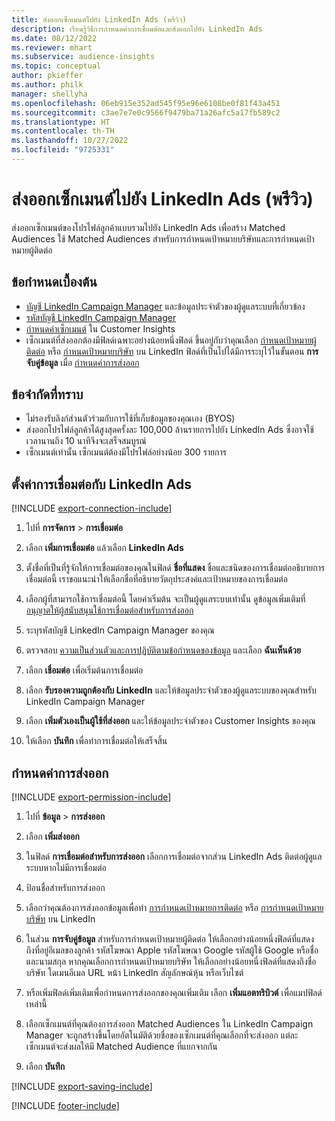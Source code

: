 ```yaml
---
title: ส่งออกเซ็กเมนต์ไปยัง LinkedIn Ads (พรีวิว)
description: เรียนรู้วิธีการกำหนดค่าการเชื่อมต่อและส่งออกไปยัง LinkedIn Ads
ms.date: 08/12/2022
ms.reviewer: mhart
ms.subservice: audience-insights
ms.topic: conceptual
author: pkieffer
ms.author: philk
manager: shellyha
ms.openlocfilehash: 06eb915e352ad545f95e96e6108be0f81f43a451
ms.sourcegitcommit: c3ae7e7e0c9566f9479ba71a26afc5a17fb589c2
ms.translationtype: HT
ms.contentlocale: th-TH
ms.lasthandoff: 10/27/2022
ms.locfileid: "9725331"
---
```

# <a name="export-segments-to-linkedin-ads-preview"></a>ส่งออกเซ็กเมนต์ไปยัง LinkedIn Ads (พรีวิว)

ส่งออกเซ็กเมนต์ของโปรไฟล์ลูกค้าแบบรวมไปยัง LinkedIn Ads เพื่อสร้าง Matched Audiences ใช้ Matched Audiences สำหรับการกำหนดเป้าหมายบริษัทและการกำหนดเป้าหมายผู้ติดต่อ

## <a name="prerequisites"></a>ข้อกำหนดเบื้องต้น

- [บัญชี LinkedIn Campaign Manager](https://business.linkedin.com/marketing-solutions/ads) และข้อมูลประจำตัวของผู้ดูแลระบบที่เกี่ยวข้อง
- [รหัสบัญชี LinkedIn Campaign Manager](https://www.linkedin.com/help/lms/answer/a424270)
- [กำหนดค่าเซ็กเมนต์](segments.md) ใน Customer Insights
- เซ็กเมนต์ที่ส่งออกต้องมีฟิลด์เฉพาะอย่างน้อยหนึ่งฟิลด์ ขึ้นอยู่กับว่าคุณเลือก [กำหนดเป้าหมายผู้ติดต่อ](https://business.linkedin.com/marketing-solutions/ad-targeting/contact-targeting) หรือ [กำหนดเป้าหมายบริษัท](https://business.linkedin.com/marketing-solutions/ad-targeting/account-targeting) บน LinkedIn ฟิลด์ที่เป็นไปได้มีการระบุไว้ในขั้นตอน **การจับคู่ข้อมูล** เมื่อ [กำหนดค่าการส่งออก](#configure-an-export)

## <a name="known-limitations"></a>ข้อจำกัดที่ทราบ

- ไม่รองรับลิงก์ส่วนตัวร่วมกับการใช้ที่เก็บข้อมูลของคุณเอง (BYOS)
- ส่งออกโปรไฟล์ลูกค้าได้สูงสุดครั้งละ 100,000 ล้านรายการไปยัง LinkedIn Ads ซึ่งอาจใช้เวลานานถึง 10 นาทีจึงจะเสร็จสมบูรณ์
- เซ็กเมนต์เท่านั้น เซ็กเมนต์ต้องมีโปรไฟล์อย่างน้อย 300 รายการ

## <a name="set-up-connection-to-linkedin-ads"></a>ตั้งค่าการเชื่อมต่อกับ LinkedIn Ads

[!INCLUDE [export-connection-include](includes/export-connection-admn.md)]

1. ไปที่ **การจัดการ** > **การเชื่อมต่อ**

1. เลือก **เพิ่มการเชื่อมต่อ** แล้วเลือก **LinkedIn Ads**

1. ตั้งชื่อที่เป็นที่รู้จักให้การเชื่อมต่อของคุณในฟิลด์ **ชื่อที่แสดง** ชื่อและชนิดของการเชื่อมต่ออธิบายการเชื่อมต่อนี้ เราขอแนะนำให้เลือกชื่อที่อธิบายวัตถุประสงค์และเป้าหมายของการเชื่อมต่อ

1. เลือกผู้ที่สามารถใช้การเชื่อมต่อนี้ โดยค่าเริ่มต้น จะเป็นผู้ดูแลระบบเท่านั้น ดูข้อมูลเพิ่มเติมที่ [อนุญาตให้ผู้สนับสนุนใช้การเชื่อมต่อสำหรับการส่งออก](connections.md#allow-contributors-to-use-a-connection-for-exports)

1. ระบุรหัสบัญชี LinkedIn Campaign Manager ของคุณ

1. ตรวจสอบ [ความเป็นส่วนตัวและการปฏิบัติตามข้อกำหนดของข้อมูล](connections.md#data-privacy-and-compliance) และเลือก **ฉันเห็นด้วย**

1. เลือก **เชื่อมต่อ** เพื่อเริ่มต้นการเชื่อมต่อ

1. เลือก **รับรองความถูกต้องกับ LinkedIn** และให้ข้อมูลประจำตัวของผู้ดูแลระบบของคุณสำหรับ LinkedIn Campaign Manager

1. เลือก **เพิ่มตัวเองเป็นผู้ใช้ที่ส่งออก** และให้ข้อมูลประจำตัวของ Customer Insights ของคุณ

1. ให้เลือก **บันทึก** เพื่อทำการเชื่อมต่อให้เสร็จสิ้น

## <a name="configure-an-export"></a>กำหนดค่าการส่งออก

[!INCLUDE [export-permission-include](includes/export-permission.md)]

1. ไปที่ **ข้อมูล** > **การส่งออก**

1. เลือก **เพิ่มส่งออก**

1. ในฟิลด์ **การเชื่อมต่อสำหรับการส่งออก** เลือกการเชื่อมต่อจากส่วน LinkedIn Ads ติดต่อผู้ดูแลระบบหากไม่มีการเชื่อมต่อ

1. ป้อนชื่อสำหรับการส่งออก

1. เลือกว่าคุณต้องการส่งออกข้อมูลเพื่อทำ [การกำหนดเป้าหมายการติดต่อ](https://business.linkedin.com/marketing-solutions/ad-targeting/contact-targeting) หรือ [การกำหนดเป้าหมายบริษัท](https://business.linkedin.com/marketing-solutions/ad-targeting/account-targeting) บน LinkedIn

1. ในส่วน **การจับคู่ข้อมูล** สำหรับการกำหนดเป้าหมายผู้ติดต่อ ให้เลือกอย่างน้อยหนึ่งฟิลด์ที่แสดงถึงที่อยู่อีเมลของลูกค้า รหัสโฆษณา Apple รหัสโฆษณา Google รหัสผู้ใช้ Google หรือชื่อและนามสกุล หากคุณเลือกการกำหนดเป้าหมายบริษัท ให้เลือกอย่างน้อยหนึ่งฟิลด์ที่แสดงถึงชื่อบริษัท โดเมนอีเมล URL หน้า LinkedIn สัญลักษณ์หุ้น หรือเว็บไซต์

1. หรือเพิ่มฟิลด์เพิ่มเติมเพื่อกำหนดการส่งออกของคุณเพิ่มเติม เลือก **เพิ่มแอตทริบิวต์** เพื่อแมปฟิลด์เหล่านี้

1. เลือกเซ็กเมนต์ที่คุณต้องการส่งออก Matched Audiences ใน LinkedIn Campaign Manager จะถูกสร้างขึ้นโดยอัตโนมัติด้วยชื่อของเซ็กเมนต์ที่คุณเลือกที่จะส่งออก แต่ละเซ็กเมนต์จะส่งผลให้มี Matched Audience ที่แยกจากกัน

1. เลือก **บันทึก**

[!INCLUDE [export-saving-include](includes/export-saving.md)]

[!INCLUDE [footer-include](includes/footer-banner.md)]
